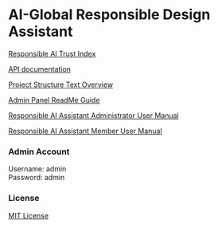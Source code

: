 # AI-Global Responsible Design Assistant

[Responsible AI Trust Index](http://162.246.157.168/)

[API documentation](docs/API.md)

[Project Structure Text Overview](docs/project_structure.md)

[Admin Panel ReadMe Guide](docs/admin_guide.md)

[Responsible AI Assistant Administrator User Manual](docs/Responsible%20AI%20Assistant%20Administrator%20User%20Manual.pdf)

[Responsible AI Assistant Member User Manual](docs/Responsible%20AI%20Assistant%20Member%20User%20Manual.pdf)

### Admin Account 

Username: admin\
Password: admin


### License

[MIT License](LICENSE)
